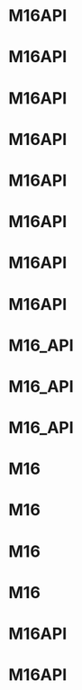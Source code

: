 # M16API
# M16API
# M16API
# M16API
# M16API
# M16API
# M16API
# M16API
# M16_API
# M16_API
# M16_API
# M16
# M16
# M16
# M16
# M16API
# M16API
